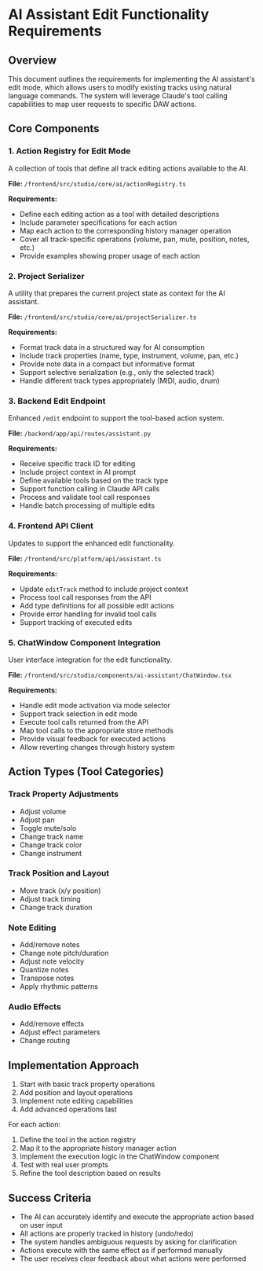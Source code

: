 # AI Assistant Edit Functionality Requirements

## Overview

This document outlines the requirements for implementing the AI assistant's edit mode, which allows users to modify existing tracks using natural language commands. The system will leverage Claude's tool calling capabilities to map user requests to specific DAW actions.

## Core Components

### 1. Action Registry for Edit Mode

A collection of tools that define all track editing actions available to the AI.

**File:** `/frontend/src/studio/core/ai/actionRegistry.ts`

**Requirements:**
- Define each editing action as a tool with detailed descriptions
- Include parameter specifications for each action
- Map each action to the corresponding history manager operation
- Cover all track-specific operations (volume, pan, mute, position, notes, etc.)
- Provide examples showing proper usage of each action

### 2. Project Serializer

A utility that prepares the current project state as context for the AI assistant.

**File:** `/frontend/src/studio/core/ai/projectSerializer.ts`

**Requirements:**
- Format track data in a structured way for AI consumption
- Include track properties (name, type, instrument, volume, pan, etc.)
- Provide note data in a compact but informative format
- Support selective serialization (e.g., only the selected track)
- Handle different track types appropriately (MIDI, audio, drum)

### 3. Backend Edit Endpoint

Enhanced `/edit` endpoint to support the tool-based action system.

**File:** `/backend/app/api/routes/assistant.py`

**Requirements:**
- Receive specific track ID for editing
- Include project context in AI prompt
- Define available tools based on the track type
- Support function calling in Claude API calls
- Process and validate tool call responses
- Handle batch processing of multiple edits

### 4. Frontend API Client

Updates to support the enhanced edit functionality.

**File:** `/frontend/src/platform/api/assistant.ts`

**Requirements:**
- Update `editTrack` method to include project context
- Process tool call responses from the API
- Add type definitions for all possible edit actions
- Provide error handling for invalid tool calls
- Support tracking of executed edits

### 5. ChatWindow Component Integration

User interface integration for the edit functionality.

**File:** `/frontend/src/studio/components/ai-assistant/ChatWindow.tsx`

**Requirements:**
- Handle edit mode activation via mode selector
- Support track selection in edit mode
- Execute tool calls returned from the API
- Map tool calls to the appropriate store methods
- Provide visual feedback for executed actions
- Allow reverting changes through history system

## Action Types (Tool Categories)

### Track Property Adjustments
- Adjust volume
- Adjust pan
- Toggle mute/solo
- Change track name
- Change track color
- Change instrument

### Track Position and Layout
- Move track (x/y position)
- Adjust track timing
- Change track duration

### Note Editing
- Add/remove notes
- Change note pitch/duration
- Adjust note velocity
- Quantize notes
- Transpose notes
- Apply rhythmic patterns

### Audio Effects
- Add/remove effects
- Adjust effect parameters
- Change routing

## Implementation Approach

1. Start with basic track property operations
2. Add position and layout operations
3. Implement note editing capabilities
4. Add advanced operations last

For each action:
1. Define the tool in the action registry
2. Map it to the appropriate history manager action
3. Implement the execution logic in the ChatWindow component
4. Test with real user prompts
5. Refine the tool description based on results

## Success Criteria

- The AI can accurately identify and execute the appropriate action based on user input
- All actions are properly tracked in history (undo/redo)
- The system handles ambiguous requests by asking for clarification
- Actions execute with the same effect as if performed manually
- The user receives clear feedback about what actions were performed